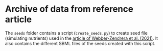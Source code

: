 # Archive of data from reference article

The `seeds` folder contains a script (`create_seeds.py`) to create seed file (simulating nutrients) used in the [article of Webber-Zendrera et al. (2021)](https://doi.org/10.1038/s41598-021-91486-8). It also contains the different SBML files of the seeds created with this script.